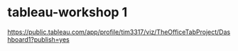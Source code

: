 # tableau-workshop 1

https://public.tableau.com/app/profile/tim3317/viz/TheOfficeTabProject/Dashboard1?publish=yes